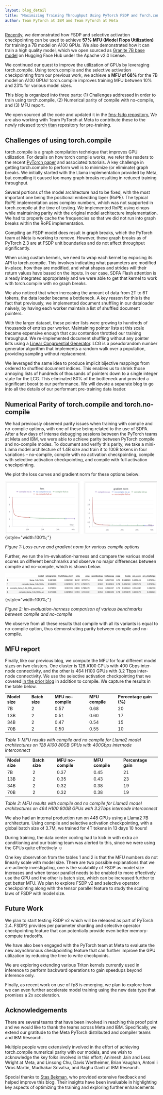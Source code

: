 ```yaml
---
layout: blog_detail
title: "Maximizing Training Throughput Using PyTorch FSDP and Torch.compile"
author: Team PyTorch at IBM and Team PyTorch at Meta
---
```


[Recently](https://pytorch.org/blog/maximizing-training/), we demonstrated how FSDP and selective activation checkpointing can be used to achieve **57% MFU (Model Flops Utilization)** for training a 7B model on A100 GPUs. We also demonstrated how it can train a high quality model, which we open sourced as [Granite 7B base model](https://huggingface.co/ibm/granite-7b-base) on Hugging Face Hub under the Apache v2.0 license.

We continued our quest to improve  the utilization of GPUs by leveraging torch.compile. Using torch.compile and the selective activation checkpointing from our previous work, we achieve a **MFU of 68%** for the 7B model on A100 GPUs! torch.compile improves training MFU between 10% and 23% for various model sizes.

This blog is organized into three parts: (1) Challenges addressed in order to train using torch.compile, (2) Numerical parity of compile with no-compile, and (3) MFU report.

We open sourced all the code and updated it in the [fms-fsdp repository.](https://github.com/foundation-model-stack/fms-fsdp) We are also working with Team PyTorch at Meta to contribute these to the newly released [torch titan](https://github.com/pytorch/torchtitan) repository for pre-training.


## Challenges of using torch.compile

torch.compile is a graph compilation technique that improves GPU utilization. For details on how torch compile works, we refer the readers to the recent [PyTorch paper](https://pytorch.org/blog/pytorch-2-paper-tutorial/) and associated tutorials. A key challenge in getting torch.compile to perform well is to minimize (or eliminate) graph breaks. We initially started with the Llama implementation provided by Meta, but compiling it caused too many  graph breaks resulting in reduced  training throughput. 

Several portions of the model architecture had to be fixed, with the most important one being the positional embedding layer (RoPE). The typical RoPE implementation uses complex numbers, which was not supported in torch.compile at the time of testing. We implemented RoPE using einops while maintaining parity with the original model architecture implementation. We had to properly cache the frequencies so that we did not run into graph breaks within the RoPE implementation.

Compiling an FSDP model does result in graph breaks, which the PyTorch team at Meta is working to remove. However, these graph breaks as of PyTorch 2.3 are at FSDP unit boundaries and do not affect throughput significantly.

When using custom kernels, we need to wrap each kernel by exposing its API to torch.compile.  This involves indicating what parameters are modified in-place, how they are modified, and what shapes and strides will their return values have based on the inputs. In our case, SDPA Flash attention is already integrated appropriately and we were able to get that kernel to work with torch.compile with no graph breaks.

We also noticed that when  increasing the amount of data from 2T to 6T tokens, the data loader became a bottleneck. A key reason for this is the fact that previously, we implemented document shuffling in our dataloader naively, by having each worker maintain a list of shuffled document pointers. 

With the larger dataset, these pointer lists were growing to hundreds of thousands of entries per worker. Maintaining pointer lists at this scale became expensive enough that cpu contention throttled our training throughput. We re-implemented document shuffling without any pointer lists using a [Linear Congruential Generator](https://en.wikipedia.org/wiki/Linear_congruential_generator). LCG is a pseudorandom number generator algorithm that implements a random walk over a population, providing sampling without replacement. 

We leveraged the same idea to produce implicit bijective mappings from ordered to shuffled document indices.  This enables us to shrink those annoying lists of hundreds of thousands of pointers down to a single integer state for the LCG. This eliminated 80% of the bottleneck and provided a significant boost to our performance. We will devote a separate blog to go into all the details of our performant pre-training data loader.


## Numerical Parity of torch.compile and torch.no-compile

We had previously observed parity issues when training with compile and no-compile options, with one of these being related to the use of SDPA. After a few days of intense debugging sessions between the PyTorch teams at Meta and IBM, we were able to achieve parity between PyTorch compile and no-compile modes. To document and verify this parity, we take a mini-Llama model architecture of 1.4B size and train it to 100B tokens in four variations – no-compile, compile with no activation checkpointing, compile with selective activation checkpointing, and compile with full activation checkpointing.

We plot the loss curves and gradient norm for these options below:

![Figure 1: Loss curve and gradient norm for various compile options](/assets/images/max-training-chart.jpg){:style="width:100%;"}

_Figure 1: Loss curve and gradient norm for various compile options_

Further, we run the lm-evaluation-harness and compare the various model scores on different benchmarks and observe no major differences between compile and no-compile, which is shown below.


![Figure 2: lm-evaluation-harness comparison of various benchmarks between compile and no-compile](/assets/images/max-training-table.png){:style="width:100%;"}


_Figure 2: lm-evaluation-harness comparison of various benchmarks between compile and no-compile_

We observe from all these results that compile with all its variants is equal to no-compile option, thus demonstrating parity between compile and no-compile.


## MFU report

Finally, like our previous blog, we compute the MFU for four different model sizes on two clusters.  One cluster is 128 A100 GPUs with 400 Gbps inter-node connectivity,  and the other is 464 H100 GPUs with 3.2 Tbps inter-node connectivity. We use the selective activation checkpointing that we covered [in the prior blog](https://pytorch.org/blog/maximizing-training/) in addition to compile. We capture the results in the table below.


<table class="table table-bordered">
  <tr>
   <td><strong>Model size</strong>
   </td>
   <td><strong>Batch size</strong>
   </td>
   <td><strong>MFU no-compile</strong> 
   </td>
   <td><strong>MFU compile</strong>
   </td>
   <td><strong>Percentage gain (%)</strong>
   </td>
  </tr>
  <tr>
   <td>7B
   </td>
   <td>2
   </td>
   <td>0.57
   </td>
   <td>0.68
   </td>
   <td>20
   </td>
  </tr>
  <tr>
   <td>13B
   </td>
   <td>2
   </td>
   <td>0.51
   </td>
   <td>0.60
   </td>
   <td>17
   </td>
  </tr>
  <tr>
   <td>34B
   </td>
   <td>2
   </td>
   <td>0.47
   </td>
   <td>0.54
   </td>
   <td>15
   </td>
  </tr>
  <tr>
   <td>70B
   </td>
   <td>2
   </td>
   <td>0.50
   </td>
   <td>0.55
   </td>
   <td>10
   </td>
  </tr>
</table>


_Table 1: MFU results with compile and no compile for Llama2 model architectures on 128 A100 80GB GPUs with 400Gbps internode interconnect_


<table class="table table-bordered mt-5">
  <tr>
   <td><strong>Model size</strong>
   </td>
   <td><strong>Batch size</strong>
   </td>
   <td><strong>MFU no-compile</strong> 
   </td>
   <td><strong>MFU compile</strong>
   </td>
   <td><strong>Percentage gain</strong>
   </td>
  </tr>
  <tr>
   <td>7B
   </td>
   <td>2
   </td>
   <td>0.37
   </td>
   <td>0.45
   </td>
   <td>21
   </td>
  </tr>
  <tr>
   <td>13B
   </td>
   <td>2
   </td>
   <td>0.35
   </td>
   <td>0.43
   </td>
   <td>23
   </td>
  </tr>
  <tr>
   <td>34B
   </td>
   <td>2
   </td>
   <td>0.32
   </td>
   <td>0.38
   </td>
   <td>19
   </td>
  </tr>
  <tr>
   <td>70B
   </td>
   <td>2
   </td>
   <td>0.32
   </td>
   <td>0.38
   </td>
   <td>19
   </td>
  </tr>
</table>


_Table 2: MFU results with compile and no compile for Llama2 model architectures on 464 H100 80GB GPUs with 3.2Tbps internode interconnect_

We also had an internal production run on 448 GPUs using a Llama2 7B architecture. Using compile and selective activation checkpointing, with a global batch size of 3.7M, we trained for 4T tokens in 13 days 10 hours!

During training, the data center cooling had to kick in with extra air conditioning and our training team was alerted to this, since we were using the GPUs quite effectively ☺ 

One key observation from the tables 1 and 2 is that the MFU numbers do not linearly scale with model size. There are two possible explanations that we are actively investigating, one is the scalability of FSDP as model size increases and when tensor parallel needs to be enabled to more effectively use the GPU and the other is batch size, which can be increased further to get better MFU. We plan to explore FSDP v2 and selective operator checkpointing along with the tensor parallel feature to study the scaling laws of FSDP with model size.


## Future Work

We plan to start testing FSDP v2 which will be released as part of PyTorch 2.4.  FSDP2 provides per parameter sharding and selective operator checkpointing feature that can potentially provide even better memory-compute tradeoffs.

We have also been engaged with the PyTorch team at Meta to evaluate the new asynchronous checkpointing feature that can further improve the GPU utilization by reducing the time to write checkpoints.

We are exploring extending various Triton kernels currently used in inference to perform backward operations to gain speedups beyond inference only.

Finally, as recent work on use of fp8 is emerging, we plan to explore how we can even further accelerate model training using the new data type that promises a 2x acceleration. 


## Acknowledgements

There are several teams that have been involved in reaching this proof point and we would like to thank the teams across Meta and IBM. Specifically, we extend our gratitude to the Meta PyTorch distributed and compiler teams and IBM Research.

Multiple people were extensively involved in the effort of achieving torch.compile numerical parity with our models, and we wish to acknowledge the key folks involved in this effort; Animesh Jain and Less Wright at Meta, and Linsong Chu, Davis Wertheimer, Brian Vaughan, Antoni i Viros Martin, Mudhakar Srivatsa,  and Raghu Ganti at IBM Research.

Special thanks to [Stas Bekman](https://www.linkedin.com/in/stasbekman/?originalSubdomain=ca), who provided extensive feedback and helped improve this blog. Their insights have been invaluable in highlighting key aspects of optimizing the training and exploring further enhancements.

